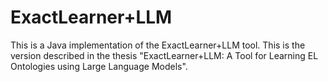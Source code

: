  
# ExactLearner+LLM
 
This is a Java implementation of the ExactLearner+LLM tool.
This is the version described in the thesis 
"ExactLearner+LLM: A Tool for Learning EL Ontologies using Large Language Models".


